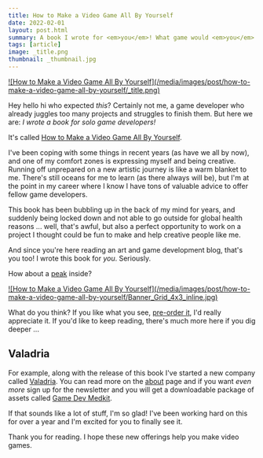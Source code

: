 ```yaml
---
title: How to Make a Video Game All By Yourself
date: 2022-02-01
layout: post.html
summary: A book I wrote for <em>you</em>! What game would <em>you</em> make, all by yourself?
tags: [article]
image: _title.png
thumbnail: _thumbnail.jpg
---
```


<div>
  <a href="https://www.valadria.com/how-to-make-a-video-game-all-by-yourself/">
    ![How to Make a Video Game All By Yourself](/media/images/post/how-to-make-a-video-game-all-by-yourself/_title.png)
  </a>
</div>

Hey hello hi who expected <em>this</em>? Certainly not me, a game developer who already juggles too many projects and struggles to finish them. But here we are: _I wrote a book for solo game developers!_

It's called [How to Make a Video Game All By Yourself][htmavgaby].

I've been coping with some things in recent years (as have we all by now), and one of my
comfort zones is expressing myself and being creative.
Running off unprepared on a new artistic journey is like a warm blanket to me.
There's still oceans for me to learn (as there always will be), but I'm at the point in my career where I know I have tons of valuable advice to offer fellow game developers.

This book has been bubbling up in the back of my mind for years, and suddenly being locked down and not
able to go outside for global health reasons ... well, that's awful, but also a perfect opportunity to work on a project I thought could be fun to make and help creative people like me.

And since you're here reading an art and game development blog, that's you too! I wrote this book for _you_. Seriously.

How about a <a href="/media/images/post/how-to-make-a-video-game-all-by-yourself/Banner_Grid_4x3.jpg">peak</a> inside?

<div>
  <a href="/media/images/post/how-to-make-a-video-game-all-by-yourself/Banner_Grid_4x3.jpg">
    ![How to Make a Video Game All By Yourself](/media/images/post/how-to-make-a-video-game-all-by-yourself/Banner_Grid_4x3_inline.jpg)
  </a>
</div>

What do you think? If you like what you see, [pre-order it][htmavgaby], I'd really appreciate it.
If you'd like to keep reading, there's much more here if you dig deeper ...

## Valadria

For example, along with the release of this book I've started a new company called [Valadria][valadria].
You can read more on the [about][about] page and if you want _even more_ sign up for the newsletter and you will get a downloadable package of assets called [Game Dev Medkit][gdmk].

If that sounds like a lot of stuff, I'm so glad!
I've been working hard on this for over a year and I'm excited for you to finally see it.

Thank you for reading. I hope these new offerings help you make video games.

[htmavgaby]: https://www.valadria.com/how-to-make-a-video-game-all-by-yourself/
[valadria]: https://www.valadria.com/
[about]: https://www.valadria.com/about/
[gdmk]: https://www.valadria.com/game-dev-medkit/